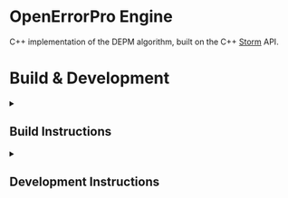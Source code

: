 # OpenErrorPro Engine
C++ implementation of the DEPM algorithm, built on the C++ [Storm](https://www.stormchecker.org) API.

# Build & Development

<details>
<summary markdown="span"><h2>Build Instructions</h2></summary>

Execute the following command from the project root directory `openerrorpro-engine`:

## Debug
```shell
docker build -t openerror-pro-engine:Debug -f Dockerfile --build-arg CMAKE_BUILD_TYPE="Debug" .
```

## Release
```shell
docker build -t openerror-pro-engine:Release -f Dockerfile --build-arg CMAKE_BUILD_TYPE="Release" .
```

### Optional Build Arguments with defaults:
```dockerfile
ARG MAKEFLAGS=-j$(nproc)
ARG CMAKE_BUILD_TYPE="Debug" | "Release"
ARG BUILD_DIR="/build"
ARG SRC_DIR="/source"
```
</details>

<details>
<summary markdown="span"><h2>Development Instructions</h2></summary>

## Clion Docker Toolchain
Developing in Clion using the Docker Toolchain provides a consistent experience. The debugging environment is an 
ephemeral Docker container.

## Prerequisites
* Docker
* CLion

## Instructions

1. ### Build Docker image
   From the `$PROJECT_ROOT_DIR`, run the following commands in a shell:

    ```shell
    # Set the environment variables
    PROJECT_ROOT_DIR=$(pwd)
    DEV_IMAGE_TAG=openerrorpro-engine-debugger
    DEV_IMAGE_DOCKERFILE=$PROJECT_ROOT_DIR/Dockerfile-dev
    
    # Build the development image
    docker build --build-arg UID=$(id -u) -t $DEV_IMAGE_TAG $DEV_IMAGE_DOCKERFILE
    ```
2. ### [Create Docker Toolchain](https://www.jetbrains.com/help/clion/clion-toolchains-in-docker.html#create-docker-toolchain)
    1. Go to `Settings / Preferences | Build, Execution, Deployment | Toolchains`.
    2. Click `Add toolchain` and select `Docker`.
    3. Click the `screw nut icon` next to the `Docker` field to select a Docker image.
        1. You can also configure a `Docker server` in `Settings / Preferences | Build, Execution, Deployment | Docker` and then select it in the toolchain settings.
    4. Select the Docker Image `openerrorpro-engine-debugger` and wait until the tool detection finishes.
    5. Set the `C Compiler` to `gcc`
    6. Set the `C++ Compiler` to `g++`
    8. Then save the settings.

3. ### [Build, Run, Debug with a Docker Toolchain](https://www.jetbrains.com/help/clion/clion-toolchains-in-docker.html#build-run-debug-docker)
    1. After configuring a Docker toolchain, you can select it in `CMake profiles` or in `Makefile` settings. Alternatively, move the toolchain to the top of the list to make it default.
---
** <span>Note: The project folder will mounted to the Docker container and building, running, and debugging will be
performed in it. CLion will start the container and shut it down after the command is executed. The project folder
will be mounted into the `/tmp/openerrorpro-engine` directory in the container. </span>**
--- 

## Troubleshooting
* ### [Improve Docker Toolchain performance on Windows](https://www.jetbrains.com/help/clion/clion-toolchains-in-docker.html#windows-performance)
    * To get better performance on Windows, we recommend using Docker with the WSL 2 backend.
        1. Set up `Docker Desktop` with the [WSL 2 backend](https://docs.docker.com/desktop/windows/wsl/).
        2. In the Docker desktop application, navigate to `Settings | Resources | WSL Integration` and enable integration
           with your WSL distribution (for example, ubuntu-20.04).
        3. Place the project sources into the WSL filesystem (for example, \\wsl$\ubuntu-20.04\tmp\llvm), then open it in CLion and configure a Docker toolchain.
</details>
